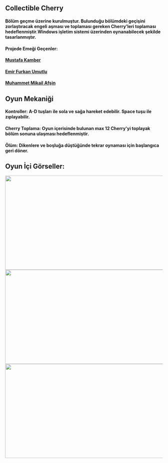 <h2 align="left">Collectible Cherry</h2>
<h4 align="left">Bölüm geçme üzerine kurulmuştur. Bulunduğu bölümdeki geçişini zorlaştıracak engeli aşması ve toplaması gereken Cherry’leri toplaması hedeflenmiştir.Windows işletim sistemi üzerinden oynanabilecek şekilde tasarlanmıştır.</h3>


<h4 align="left">Projede Emeği Geçenler:</h2>


<h4><a href="https://github.com/mustafakamber">Mustafa Kamber</a></h3>
<h4><a href="https://github.com/EmirFurkan55">Emir Furkan Umutlu</a></h3>
<h4><a href="https://github.com/mikailafsin">Muhammet Mikail Afşin</a></h3>

<h2 align="left">Oyun Mekaniği</h2>
<h4 align="left">Kontroller: A-D tuşları ile sola ve sağa hareket edebilir. Space tuşu ile zıplayabilir.</h3>
<h4 align="left">Cherry Toplama: Oyun içerisinde bulunan max 12 Cherry’yi toplayak bölüm sonuna ulaşması hedeflenmiştir.</h3>
<h4 align="left">Ölüm: Dikenlere ve boşluğa düştüğünde tekrar oynaması için başlangıca geri döner. </h3>

<h2 align="left">Oyun İçi Görseller:</h2>


<img src="https://i.ibb.co/GCmybFH/image.png" width="520" height="300"/>
<img src="https://i.ibb.co/4fW89Fj/2.png" width="520" height="300"/>
<img src="https://i.ibb.co/8DtD5Dk/3.png" width="520" height="300"/>
